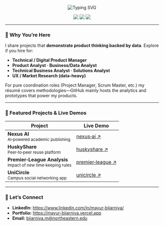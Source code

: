 <!-- GitHub Profile README – Mayur Bijarniya -->

<p align="center">
  <img src="https://readme-typing-svg.herokuapp.com?font=Inter&weight=600&size=24&duration=3500&pause=800&color=007ACC&center=true&vCenter=true&width=800&lines=Hi!+I'm+Mayur+Bijarniya;Turning+insight+into+impact+with+data+%26+design." alt="Typing SVG" />
</p>

<p align="center">
  <a href="https://mayur-bijarniya.vercel.app" target="_blank"><img src="https://img.shields.io/badge/Portfolio-Online-007ACC?style=for-the-badge"></a>
  <a href="https://www.linkedin.com/in/mayur-bijarniya/" target="_blank"><img src="https://img.shields.io/badge/LinkedIn-Connect-0A66C2?style=for-the-badge&logo=linkedin&logoColor=white"></a>
  <a href="mailto:bijarniya.m@northeastern.edu"><img src="https://img.shields.io/badge/Email-Contact-D14836?style=for-the-badge&logo=gmail&logoColor=white"></a>
</p>

---

### 👀 Why You’re Here  
I share projects that **demonstrate product thinking backed by data**. Explore if you hire for:  

- **Technical / Digital Product Manager**  
- **Product Analyst · Business/Data Analyst**  
- **Technical Business Analyst · Solutions Analyst**  
- **UX / Market Research (data‑heavy)**  

For pure coordination roles (Project Manager, Scrum Master, etc.) my résumé covers methodologies—GitHub mainly hosts the analytics and prototypes that power my products.


---

### 🌟 Featured Projects & Live Demos

| Project | Live Demo |
|---------|-----------|
| **Nexus AI**<br><sup>AI‑powered academic publishing</sup> | [nexus‑ai ↗](https://mayur-bijarniya.vercel.app/project/nexus-ai) |
| **HuskyShare**<br><sup>Peer‑to‑peer reuse platform</sup> | [huskyshare ↗](https://mayur-bijarniya.vercel.app/project/huskyshare) |
| **Premier‑League Analysis**<br><sup>Impact of new time‑keeping rules</sup> | [premier‑league ↗](https://mayur-bijarniya.vercel.app/project/premier-league) |
| **UniCircle**<br><sup>Campus social networking app</sup> | [unicircle ↗](https://mayur-bijarniya.vercel.app/project/unicircle) |

---

### 🤝 Let’s Connect
- **LinkedIn:** <https://www.linkedin.com/in/mayur-bijarniya/>
- **Portfolio:** <https://mayur-bijarniya.vercel.app>
- **Email:** bijarniya.m@northeastern.edu
